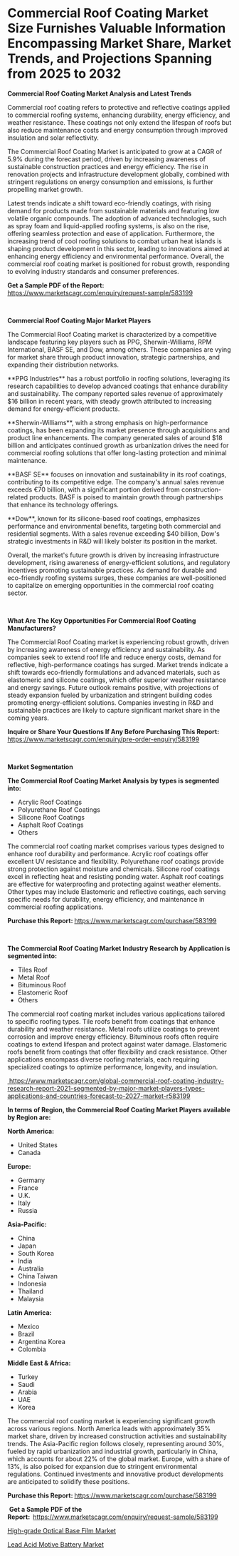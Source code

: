 <p><h1>Commercial Roof Coating Market Size Furnishes Valuable Information Encompassing Market Share, Market Trends, and Projections Spanning from 2025 to 2032</h1></p><p><strong>Commercial Roof Coating Market Analysis and Latest Trends</strong></p>
<p><p>Commercial roof coating refers to protective and reflective coatings applied to commercial roofing systems, enhancing durability, energy efficiency, and weather resistance. These coatings not only extend the lifespan of roofs but also reduce maintenance costs and energy consumption through improved insulation and solar reflectivity. </p><p>The Commercial Roof Coating Market is anticipated to grow at a CAGR of 5.9% during the forecast period, driven by increasing awareness of sustainable construction practices and energy efficiency. The rise in renovation projects and infrastructure development globally, combined with stringent regulations on energy consumption and emissions, is further propelling market growth. </p><p>Latest trends indicate a shift toward eco-friendly coatings, with rising demand for products made from sustainable materials and featuring low volatile organic compounds. The adoption of advanced technologies, such as spray foam and liquid-applied roofing systems, is also on the rise, offering seamless protection and ease of application. Furthermore, the increasing trend of cool roofing solutions to combat urban heat islands is shaping product development in this sector, leading to innovations aimed at enhancing energy efficiency and environmental performance. Overall, the commercial roof coating market is positioned for robust growth, responding to evolving industry standards and consumer preferences.</p></p>
<p><strong>Get a Sample PDF of the Report:&nbsp;</strong> <a href="https://www.marketscagr.com/enquiry/request-sample/583199?utm_campaign=2039&utm_medium=2&utm_source=Github&utm_content=ia&utm_term=23032025&utm_id=commercial-roof-coating">https://www.marketscagr.com/enquiry/request-sample/583199</a></p>
<p>&nbsp;</p>
<p><strong>Commercial Roof Coating Major Market Players</strong></p>
<p><p>The Commercial Roof Coating market is characterized by a competitive landscape featuring key players such as PPG, Sherwin-Williams, RPM International, BASF SE, and Dow, among others. These companies are vying for market share through product innovation, strategic partnerships, and expanding their distribution networks.</p><p>**PPG Industries** has a robust portfolio in roofing solutions, leveraging its research capabilities to develop advanced coatings that enhance durability and sustainability. The company reported sales revenue of approximately $16 billion in recent years, with steady growth attributed to increasing demand for energy-efficient products.</p><p>**Sherwin-Williams**, with a strong emphasis on high-performance coatings, has been expanding its market presence through acquisitions and product line enhancements. The company generated sales of around $18 billion and anticipates continued growth as urbanization drives the need for commercial roofing solutions that offer long-lasting protection and minimal maintenance.</p><p>**BASF SE** focuses on innovation and sustainability in its roof coatings, contributing to its competitive edge. The company's annual sales revenue exceeds €70 billion, with a significant portion derived from construction-related products. BASF is poised to maintain growth through partnerships that enhance its technology offerings.</p><p>**Dow**, known for its silicone-based roof coatings, emphasizes performance and environmental benefits, targeting both commercial and residential segments. With a sales revenue exceeding $40 billion, Dow's strategic investments in R&D will likely bolster its position in the market.</p><p>Overall, the market's future growth is driven by increasing infrastructure development, rising awareness of energy-efficient solutions, and regulatory incentives promoting sustainable practices. As demand for durable and eco-friendly roofing systems surges, these companies are well-positioned to capitalize on emerging opportunities in the commercial roof coating sector.</p></p>
<p>&nbsp;</p>
<p><strong>What Are The Key Opportunities For Commercial Roof Coating Manufacturers?</strong></p>
<p><p>The Commercial Roof Coating market is experiencing robust growth, driven by increasing awareness of energy efficiency and sustainability. As companies seek to extend roof life and reduce energy costs, demand for reflective, high-performance coatings has surged. Market trends indicate a shift towards eco-friendly formulations and advanced materials, such as elastomeric and silicone coatings, which offer superior weather resistance and energy savings. Future outlook remains positive, with projections of steady expansion fueled by urbanization and stringent building codes promoting energy-efficient solutions. Companies investing in R&D and sustainable practices are likely to capture significant market share in the coming years.</p></p>
<p><strong>Inquire or Share Your Questions If Any Before Purchasing This Report:</strong> <a href="https://www.marketscagr.com/enquiry/pre-order-enquiry/583199?utm_campaign=2039&utm_medium=2&utm_source=Github&utm_content=ia&utm_term=23032025&utm_id=commercial-roof-coating">https://www.marketscagr.com/enquiry/pre-order-enquiry/583199</a></p>
<p>&nbsp;</p>
<p><strong>Market Segmentation</strong></p>
<p><strong>The Commercial Roof Coating Market Analysis by types is segmented into:</strong></p>
<p><ul><li>Acrylic Roof Coatings</li><li>Polyurethane Roof Coatings</li><li>Silicone Roof Coatings</li><li>Asphalt Roof Coatings</li><li>Others</li></ul></p>
<p><p>The commercial roof coating market comprises various types designed to enhance roof durability and performance. Acrylic roof coatings offer excellent UV resistance and flexibility. Polyurethane roof coatings provide strong protection against moisture and chemicals. Silicone roof coatings excel in reflecting heat and resisting ponding water. Asphalt roof coatings are effective for waterproofing and protecting against weather elements. Other types may include Elastomeric and reflective coatings, each serving specific needs for durability, energy efficiency, and maintenance in commercial roofing applications.</p></p>
<p><strong>Purchase this Report:&nbsp;</strong><a href="https://www.marketscagr.com/purchase/583199?utm_campaign=2039&utm_medium=2&utm_source=Github&utm_content=ia&utm_term=23032025&utm_id=commercial-roof-coating">https://www.marketscagr.com/purchase/583199</a></p>
<p>&nbsp;</p>
<p><strong>The Commercial Roof Coating Market Industry Research by Application is segmented into:</strong></p>
<p><ul><li>Tiles Roof</li><li>Metal Roof</li><li>Bituminous Roof</li><li>Elastomeric Roof</li><li>Others</li></ul></p>
<p><p>The commercial roof coating market includes various applications tailored to specific roofing types. Tile roofs benefit from coatings that enhance durability and weather resistance. Metal roofs utilize coatings to prevent corrosion and improve energy efficiency. Bituminous roofs often require coatings to extend lifespan and protect against water damage. Elastomeric roofs benefit from coatings that offer flexibility and crack resistance. Other applications encompass diverse roofing materials, each requiring specialized coatings to optimize performance, longevity, and insulation.</p></p>
<p><a href="https://www.marketscagr.com/global-commercial-roof-coating-industry-research-report-2021-segmented-by-major-market-players-types-applications-and-countries-forecast-to-2027-market-r583199?utm_campaign=2039&utm_medium=2&utm_source=Github&utm_content=ia&utm_term=23032025&utm_id=commercial-roof-coating">&nbsp;https://www.marketscagr.com/global-commercial-roof-coating-industry-research-report-2021-segmented-by-major-market-players-types-applications-and-countries-forecast-to-2027-market-r583199</a></p>
<p><strong>In terms of Region, the Commercial Roof Coating Market Players available by Region are:</strong></p>
<p>
    <p> <strong> North America: </strong>
        <ul>
            <li>United States</li>
            <li>Canada</li>
        </ul>
        </p> 
    <p> <strong> Europe: </strong>
        <ul>
            <li>Germany</li>
            <li>France</li>
            <li>U.K.</li>
            <li>Italy</li>
            <li>Russia</li>
        </ul>
        </p> 
    <p> <strong> Asia-Pacific: </strong>
        <ul>
            <li>China</li>
            <li>Japan</li>
            <li>South Korea</li>
            <li>India</li>
            <li>Australia</li>
            <li>China Taiwan</li>
            <li>Indonesia</li>
            <li>Thailand</li>
            <li>Malaysia</li>
        </ul>
        </p> 
    <p> <strong> Latin America: </strong>
        <ul>
            <li>Mexico</li>
            <li>Brazil</li>
            <li>Argentina Korea</li>
            <li>Colombia</li>
        </ul>
        </p> 
    <p> <strong> Middle East & Africa: </strong>
        <ul>
            <li>Turkey</li>
            <li>Saudi</li>
            <li>Arabia</li>
            <li>UAE</li>
            <li>Korea</li>
        </ul>
    </p>
    </p>
<p><p>The commercial roof coating market is experiencing significant growth across various regions. North America leads with approximately 35% market share, driven by increased construction activities and sustainability trends. The Asia-Pacific region follows closely, representing around 30%, fueled by rapid urbanization and industrial growth, particularly in China, which accounts for about 22% of the global market. Europe, with a share of 13%, is also poised for expansion due to stringent environmental regulations. Continued investments and innovative product developments are anticipated to solidify these positions.</p></p>
<p><strong>Purchase this Report: </strong><a href="https://www.marketscagr.com/purchase/583199?utm_campaign=2039&utm_medium=2&utm_source=Github&utm_content=ia&utm_term=23032025&utm_id=commercial-roof-coating">https://www.marketscagr.com/purchase/583199</a></p>
<p>&nbsp;<strong>Get a Sample PDF of the Report:&nbsp;&nbsp;</strong><a href="https://www.marketscagr.com/enquiry/request-sample/583199?utm_campaign=2039&utm_medium=2&utm_source=Github&utm_content=ia&utm_term=23032025&utm_id=commercial-roof-coating">https://www.marketscagr.com/enquiry/request-sample/583199</a></p>
<p><strong></strong></p>
<p><p><a href="https://github.com/SamiaChowdhury801/Market-Research-Report-List-2/blob/main/high-grade-optical-base-film-market.md?utm_campaign=2039&utm_medium=2&utm_source=Github&utm_content=ia&utm_term=23032025&utm_id=commercial-roof-coating">High-grade Optical Base Film Market</a></p><p><a href="https://github.com/AKSHATREPORTPRIME/Market-Research-Report-List-7/blob/main/lead-acid-motive-battery-market.md?utm_campaign=2039&utm_medium=2&utm_source=Github&utm_content=ia&utm_term=23032025&utm_id=commercial-roof-coating">Lead Acid Motive Battery Market</a></p></p>